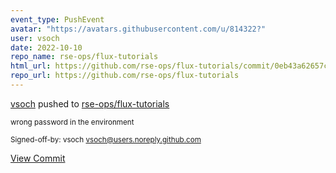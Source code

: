 ```yaml
---
event_type: PushEvent
avatar: "https://avatars.githubusercontent.com/u/814322?"
user: vsoch
date: 2022-10-10
repo_name: rse-ops/flux-tutorials
html_url: https://github.com/rse-ops/flux-tutorials/commit/0eb43a62657c35b809aa03222e474097c352907a
repo_url: https://github.com/rse-ops/flux-tutorials
---
```


<a href='https://github.com/vsoch' target='_blank'>vsoch</a> pushed to <a href='https://github.com/rse-ops/flux-tutorials' target='_blank'>rse-ops/flux-tutorials</a>

<small>wrong password in the environment

Signed-off-by: vsoch <vsoch@users.noreply.github.com></small>

<a href='https://github.com/rse-ops/flux-tutorials/commit/0eb43a62657c35b809aa03222e474097c352907a' target='_blank'>View Commit</a>